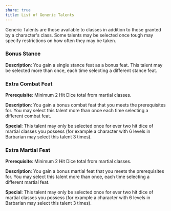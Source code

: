 ```yaml
---
share: true
title: List of Generic Talents
---
```

Generic Talents are those available to classes in addition to those granted by a character's class. Some talents may be selected once tough may specify restrictions on how often they may be taken.
<h3><span><p>Bonus Stance</p></span></h3><p><span><p><b>Description</b>:    You gain a single stance feat as a bonus feat. This talent may be selected more than once, each time selecting a different stance feat.<br></p></span></p><h3><span><p>Extra Combat Feat</p></span></h3><p><span><p><b>Prerequisite</b>:    Minimum 2 Hit Dice total from martial classes.<br></p></span></p><p><span><p><b>Description</b>:    You gain a bonus combat feat that you meets the prerequisites for. You may select this talent more than once each time selecting a different combat feat.<br></p></span></p><p><span><p><b>Special</b>:    This talent may only be selected once for ever two hit dice of martial classes you possess (for example a character with 6 levels in Barbarian may select this talent 3 times).<br></p></span></p><h3><span><p>Extra Martial Feat</p></span></h3><p><span><p><b>Prerequisite</b>:    Minimum 2 Hit Dice total from martial classes.<br></p></span></p><p><span><p><b>Description</b>:    You gain a bonus martial feat that you meets the prerequisites for. You may select this talent more than once, each time selecting a different martial feat.<br></p></span></p><p><span><p><b>Special</b>:    This talent may only be selected once for ever two hit dice of martial classes you possess (for example a character with 6 levels in Barbarian may select this talent 3 times).<br></p></span></p>